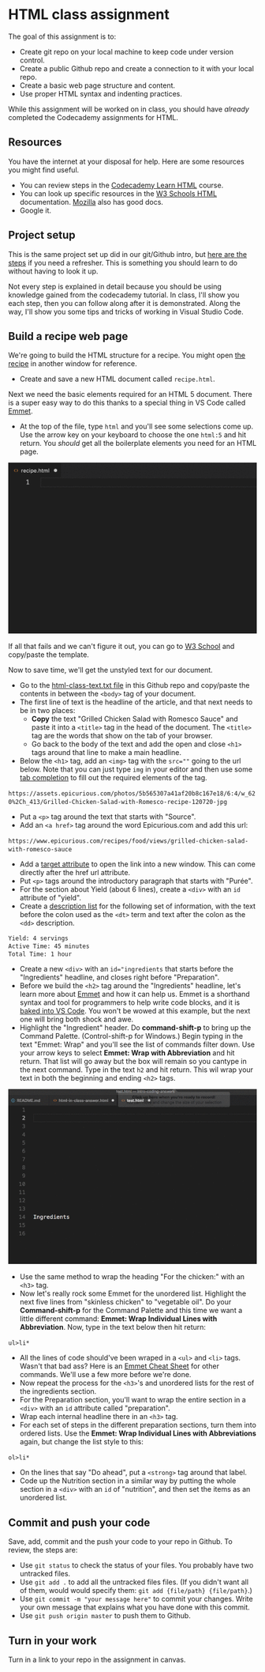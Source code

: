 # HTML class assignment

The goal of this assignment is to:

- Create git repo on your local machine to keep code under version control.
- Create a public Github repo and create a connection to it with your local repo.
- Create a basic web page structure and content.
- Use proper HTML syntax and indenting practices.

While this assignment will be worked on in class, you should have _already_ completed the Codecademy assignments for HTML.

## Resources

You have the internet at your disposal for help. Here are some resources you might find useful.

- You can review steps in the [Codecademy Learn HTML](https://www.codecademy.com/learn/learn-html) course.
- You can look up specific resources in the [W3 Schools HTML](https://www.w3schools.com/html/default.asp) documentation. [Mozilla](https://developer.mozilla.org/en-US/docs/Web/HTML) also has good docs.
- Google it.

## Project setup

This is the same project set up did in our git/Github intro, but [here are the steps](https://github.com/utdata/icj-class/blob/master/start_a_project.md) if you need a refresher. This is something you should learn to do without having to look it up.

Not every step is explained in detail because you should be using knowledge gained from the codecademy tutorial. In class, I'll show you each step, then you can follow along after it is demonstrated. Along the way, I'll show you some tips and tricks of working in Visual Studio Code.

## Build a recipe web page

We're going to build the HTML structure for a recipe. You might open [the recipe](https://www.epicurious.com/recipes/food/views/grilled-chicken-salad-with-romesco-sauce) in another window for reference.

- Create and save a new HTML document called `recipe.html`.

Next we need the basic elements required for an HTML 5 document. There is a super easy way to do this thanks to a special thing in VS Code called [Emmet](https://code.visualstudio.com/docs/editor/emmet).

- At the top of the file, type `html` and you'll see some selections come up. Use the arrow key on your keyboard to choose the one `html:5` and hit return. You _should_ get all the boilerplate elements you need for an HTML page.

![html-boilerplate.gif](../images/html-boilerplate.gif)

If all that fails and we can't figure it out, you can go to [W3 School](https://www.w3schools.com/html/html5_intro.asp) and copy/paste the template.

Now to save time, we'll get the unstyled text for our document.

- Go to the [html-class-text.txt file](https://raw.githubusercontent.com/utdata/icj-class/master/html/html-class-text.txt) in this Github repo and copy/paste the contents in between the `<body>` tag of your document.
- The first line of text is the headline of the article, and that next needs to be in two places:
  - **Copy** the text "Grilled Chicken Salad with Romesco Sauce" and paste it into a `<title>` tag in the head of the document. The `<title>` tag are the words that show on the tab of your browser.
  - Go back to the body of the text and add the open and close `<h1>` tags around that line to make a main headline.
- Below the `<h1>` tag, add an `<img>` tag with the `src=""` going to the url below. Note that you can just type `img` in your editor and then use some [tab completion](https://code.visualstudio.com/docs/editor/intellisense) to fill out the required elements of the tag.

`https://assets.epicurious.com/photos/5b565307a41af20b8c167e18/6:4/w_620%2Ch_413/Grilled-Chicken-Salad-with-Romesco-recipe-120720-jpg`

- Put a `<p>` tag around the text that starts with "Source".
- Add an `<a href>` tag around the word Epicurious.com and add this url:

`https://www.epicurious.com/recipes/food/views/grilled-chicken-salad-with-romesco-sauce`

- Add a [target attribute](https://www.w3schools.com/tags/att_a_target.asp) to open the link into a new window. This can come directly after the href url attribute.
- Put `<p>` tags around the introductory paragraph that starts with "Purée".
- For the section about Yield (about 6 lines), create a `<div>` with an `id` attribute of "yield".
- Create a [description list](https://www.w3schools.com/html/html_lists.asp) for the following set of information, with the text before the colon used as the `<dt>` term and text after the colon as the `<dd>` description.

``` text
Yield: 4 servings
Active Time: 45 minutes
Total Time: 1 hour
```

- Create a new `<div>` with an `id="ingredients` that starts before the  "Ingredients" headline, and closes right before "Preparation".
- Before we build the `<h2>` tag around the "Ingredients" headline, let's learn more about [Emmet](https://docs.emmet.io/) and how it can help us. Emmet is a shorthand syntax and tool for programmers to help write code blocks, and it is [baked into VS Code](https://code.visualstudio.com/docs/editor/emmet). You won't be wowed at this example, but the next one will bring both shock and awe.
- Highlight the "Ingredient" header. Do **command-shift-p** to bring up the Command Palette. (Control-shift-p for Windows.) Begin typing in the text "Emmet: Wrap" and you'll see the list of commands filter down. Use your arrow keys to select **Emmet: Wrap with Abbreviation** and hit return. That list will go away but the box will remain so you cantype in the next command. Type in the text `h2` and hit return. This wil wrap your text in both the beginning and ending `<h2>` tags.

![emmet h2](../images/emmet-h2.gif)

- Use the same method to wrap the heading "For the chicken:" with an `<h3>` tag.
- Now let's really rock some Emmet for the unordered list. Highlight the next five lines from "skinless chicken" to "vegetable oil". Do your **Command-shift-p** for the Command Palette and this time we want a little different command: **Emmet: Wrap Individual Lines with Abbreviation**. Now, type in the text below then hit return:

`ul>li*`

- All the lines of code should've been wraped in a `<ul>` and `<li>` tags. Wasn't that bad ass? Here is an [Emmet Cheat Sheet](https://docs.emmet.io/cheat-sheet/) for other commands. We'll use a few more before we're done.
- Now repeat the process for the `<h3>`'s and unordered lists for the rest of the ingredients section.
- For the Preparation section, you'll want to wrap the entire section in a `<div>` with an `id` attribute called "preparation".
- Wrap each internal headline there in an `<h3>` tag.
- For each set of steps in the different preparation sections, turn them into ordered lists. Use the **Emmet: Wrap Individual Lines with Abbreviations** again, but change the list style to this:

`ol>li*`

- On the lines that say "Do ahead", put a `<strong>` tag around that label.
- Code up the Nutrition section in a similar way by putting the whole section in a `<div>` with an `id` of "nutrition", and then set the items as an unordered list.

## Commit and push your code

Save, add, commit and the push your code to your repo in Github. To review, the steps are:

- Use `git status` to check the status of your files. You probably have two untracked files.
- Use `git add .` to add all the untracked files files. (If you didn't want all of them, would would specify them: `git add {file/path} {file/path}`.)
- Use `git commit -m "your message here"` to commit your changes. Write your own message that explains what you have done with this commit.
- Use `git push origin master` to push them to Github.

## Turn in your work

Turn in a link to your repo in the assignment in canvas.
